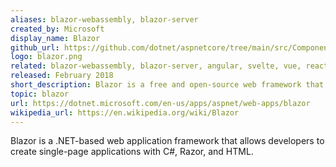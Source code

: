 ```yaml
---
aliases: blazor-webassembly, blazor-server
created_by: Microsoft
display_name: Blazor
github_url: https://github.com/dotnet/aspnetcore/tree/main/src/Components
logo: blazor.png
related: blazor-webassembly, blazor-server, angular, svelte, vue, react
released: February 2018
short_description: Blazor is a free and open-source web framework that enables developers to create web apps using C# and HTML.
topic: blazor
url: https://dotnet.microsoft.com/en-us/apps/aspnet/web-apps/blazor
wikipedia_url: https://en.wikipedia.org/wiki/Blazor
---
```

Blazor is a .NET-based web application framework that allows developers to create single-page applications with C#, Razor, and HTML.
